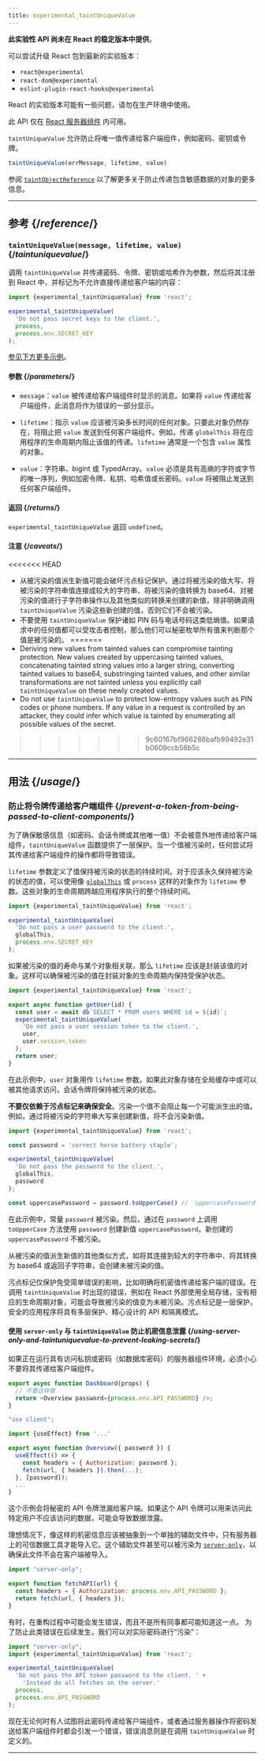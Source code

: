 ```yaml
---
title: experimental_taintUniqueValue
---
```


<Wip>

**此实验性 API 尚未在 React 的稳定版本中提供**。

可以尝试升级 React 包到最新的实验版本：

- `react@experimental`
- `react-dom@experimental`
- `eslint-plugin-react-hooks@experimental`

React 的实验版本可能有一些问题，请勿在生产环境中使用。

此 API 仅在 [React 服务器组件](/reference/react/use-client) 内可用。

</Wip>


<Intro>

`taintUniqueValue` 允许防止将唯一值传递给客户端组件，例如密码、密钥或令牌。

```js
taintUniqueValue(errMessage, lifetime, value)
```

参阅 [`taintObjectReference`](/reference/react/experimental_taintObjectReference) 以了解更多关于防止传递包含敏感数据的对象的更多信息。

</Intro>

<InlineToc />

---

## 参考 {/*reference*/}

### `taintUniqueValue(message, lifetime, value)` {/*taintuniquevalue*/}

调用 `taintUniqueValue` 并传递密码、令牌、密钥或哈希作为参数，然后将其注册到 React 中，并标记为不允许直接传递给客户端的内容：

```js
import {experimental_taintUniqueValue} from 'react';

experimental_taintUniqueValue(
  'Do not pass secret keys to the client.',
  process,
  process.env.SECRET_KEY
);
```

[参见下方更多示例](#usage)。

#### 参数 {/*parameters*/}

* `message`：`value` 被传递给客户端组件时显示的消息。如果将 `value` 传递给客户端组件，此消息将作为错误的一部分显示。

* `lifetime`：指示 `value` 应该被污染多长时间的任何对象。只要此对象仍然存在，将阻止把 `value` 发送到任何客户端组件。例如，传递 `globalThis` 将在应用程序的生命周期内阻止该值的传递。`lifetime` 通常是一个包含 `value` 属性的对象。

* `value`：字符串、bigint 或 TypedArray。`value` 必须是具有高熵的字符或字节的唯一序列，例如加密令牌、私钥、哈希值或长密码。`value` 将被阻止发送到任何客户端组件。

#### 返回 {/*returns*/}

`experimental_taintUniqueValue` 返回 `undefined`。

#### 注意 {/*caveats*/}

<<<<<<< HEAD
* 从被污染的值派生新值可能会破坏污点标记保护。通过将被污染的值大写、将被污染的字符串值连接成较大的字符串、将被污染的值转换为 base64、对被污染的值进行子字符串操作以及其他类似的转换来创建的新值，除非明确调用 `taintUniqueValue` 污染这些新创建的值，否则它们不会被污染。
* 不要使用 `taintUniqueValue` 保护诸如 PIN 码与电话号码这类低熵值。如果请求中的任何值都可以受攻击者控制，那么他们可以秘密枚举所有值来判断那个值是被污染的。
=======
* Deriving new values from tainted values can compromise tainting protection. New values created by uppercasing tainted values, concatenating tainted string values into a larger string, converting tainted values to base64, substringing tainted values, and other similar transformations are not tainted unless you explicitly call `taintUniqueValue` on these newly created values.
* Do not use `taintUniqueValue` to protect low-entropy values such as PIN codes or phone numbers. If any value in a request is controlled by an attacker, they could infer which value is tainted by enumerating all possible values of the secret.
>>>>>>> 9c60167bf966286bafb99492e31b0609ccb56b5c

---

## 用法 {/*usage*/}

### 防止将令牌传递给客户端组件 {/*prevent-a-token-from-being-passed-to-client-components*/}

为了确保敏感信息（如密码、会话令牌或其他唯一值）不会被意外地传递给客户端组件，`taintUniqueValue` 函数提供了一层保护。当一个值被污染时，任何尝试将其传递给客户端组件的操作都将导致错误。

`lifetime` 参数定义了值保持被污染的状态的持续时间。对于应该永久保持被污染的状态的值，可以使用像 [`globalThis`](https://developer.mozilla.org/zh-CN/docs/Web/JavaScript/Reference/Global_Objects/globalThis) 或 `process` 这样的对象作为 `lifetime` 参数。这些对象的生命周期跨越应用程序执行的整个持续时间。

```js
import {experimental_taintUniqueValue} from 'react';

experimental_taintUniqueValue(
  'Do not pass a user password to the client.',
  globalThis,
  process.env.SECRET_KEY
);
```

如果被污染的值的寿命与某个对象相关联，那么 `lifetime` 应该是封装该值的对象。这样可以确保被污染的值在封装对象的生命周期内保持受保护状态。

```js
import {experimental_taintUniqueValue} from 'react';

export async function getUser(id) {
  const user = await db`SELECT * FROM users WHERE id = ${id}`;
  experimental_taintUniqueValue(
    'Do not pass a user session token to the client.',
    user,
    user.session.token
  );
  return user;
}
```

在此示例中，`user` 对象用作 `lifetime` 参数。如果此对象存储在全局缓存中或可以被其他请求访问，会话令牌将保持被污染的状态。

<Pitfall>

**不要仅依赖于污点标记来确保安全**。污染一个值不会阻止每一个可能派生出的值。例如，通过将被污染的字符串大写来创建新值，将不会污染新值。


```js
import {experimental_taintUniqueValue} from 'react';

const password = 'correct horse battery staple';

experimental_taintUniqueValue(
  'Do not pass the password to the client.',
  globalThis,
  password
);

const uppercasePassword = password.toUpperCase() // `uppercasePassword` 不被污染
```

在此示例中，常量 `password` 被污染。然后，通过在 `password` 上调用 `toUpperCase` 方法使用 `password` 创建新值 `uppercasePassword`。新创建的 `uppercasePassword` 不被污染。

从被污染的值派生新值的其他类似方式，如将其连接到较大的字符串中、将其转换为 base64 或返回子字符串，会创建未被污染的值。

污点标记仅保护免受简单错误的影响，比如明确将机密值传递给客户端的错误。在调用 `taintUniqueValue` 时出现的错误，例如在 React 外部使用全局存储，没有相应的生命周期对象，可能会导致被污染的值变为未被污染。污点标记是一层保护，安全的应用程序将具有多层保护、精心设计的 API 和隔离模式。

</Pitfall>

<DeepDive>

#### 使用 `server-only` 与 `taintUniqueValue` 防止机密信息泄露 {/*using-server-only-and-taintuniquevalue-to-prevent-leaking-secrets*/}

如果正在运行具有访问私钥或密码（如数据库密码）的服务器组件环境，必须小心不要将其传递给客户端组件。

```js
export async function Dashboard(props) {
  // 不要这样做
  return <Overview password={process.env.API_PASSWORD} />;
}
```

```js
"use client";

import {useEffect} from '...'

export async function Overview({ password }) {
  useEffect(() => {
    const headers = { Authorization: password };
    fetch(url, { headers }).then(...);
  }, [password]);
  ...
}
```

这个示例会将秘密的 API 令牌泄漏给客户端。如果这个 API 令牌可以用来访问此特定用户不应该访问的数据，可能会导致数据泄露。

[comment]: <> (TODO: 一旦 `server-only` 文档写好就就将其链接到对应处)

理想情况下，像这样的机密信息应该被抽象到一个单独的辅助文件中，只有服务器上的可信数据工具才能导入它。这个辅助文件甚至可以被污染为 [`server-only`](https://www.npmjs.com/package/server-only)，以确保此文件不会在客户端被导入。

```js
import "server-only";

export function fetchAPI(url) {
  const headers = { Authorization: process.env.API_PASSWORD };
  return fetch(url, { headers });
}
```

有时，在重构过程中可能会发生错误，而且不是所有同事都可能知道这一点。
为了防止此类错误在后续发生，我们可以对实际密码进行“污染”：

```js
import "server-only";
import {experimental_taintUniqueValue} from 'react';

experimental_taintUniqueValue(
  'Do not pass the API token password to the client. ' +
    'Instead do all fetches on the server.'
  process,
  process.env.API_PASSWORD
);
```

现在无论何时有人试图将此密码传递给客户端组件，或者通过服务器操作将密码发送给客户端组件时都会引发一个错误，错误消息则是在调用 `taintUniqueValue` 时定义的。

</DeepDive>

---
